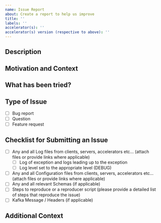 ```yaml
---
name: Issue Report
about: Create a report to help us improve
title: ''
labels: ''
accelerator(s): ''
accelerator(s) version (respective to above): ''
---
```


## Description
<!-- A clear and concise description of what the issue is. -->

## Motivation and Context
<!-- Describe the motivation and context for the issue. Use the format "As a [persona], I [want to], [so that]." to help us understand the user story or rationale. -->

## What has been tried?
<!-- Please describe what you have tried to resolve the issue. This helps us understand the context and the efforts you have made. -->

## Type of Issue
<!-- Please check the appropriate box by replacing the space with an "x". -->
- [ ] Bug report
- [ ] Question
- [ ] Feature request

## Checklist for Submitting an Issue
<!-- Please provide all applicable items to help us understand and reproduce the issue. This could include logs, configs, schemas, and steps to reproduce. -->
- [ ] Any and all Log files from clients, servers, accelerators etc... (attach files or provide links where applicable)
    - [ ] Log of exception and logs leading up to the exception
    - [ ] Log level set to the appropriate level (DEBUG)
- [ ] Any and all Configuration files from clients, servers, accelerators etc... (attach files or provide links where applicable)
- [ ] Any and all relevant Schemas (if applicable)
- [ ] Steps to reproduce or a reproducer script (please provide a detailed list of steps that reproduce the issue)
- [ ] Kafka Message / Headers (if applicable)

## Additional Context
<!-- Add any other context about the problem here. Screenshots, error output, etc. can be added here. -->